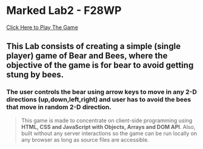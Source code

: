 # Marked Lab2 - F28WP

[Click Here to Play The Game](https://dbdr7.csb.app/)

## This Lab consists of creating a simple (single player) game of Bear and Bees, where the objective of the game is for bear to avoid getting stung by bees.
### The user controls the bear using arrow keys to move in any 2-D directions (up,down,left,right) and user has to avoid the bees that move in random 2-D direction.
>
>This game is made to concentrate on client-side programming using **HTML, CSS and JavaScript with Objects, Arrays and DOM API**.
>Also, built without any server interactions so the game can be run locally on any browser as long as source files are accessible.
